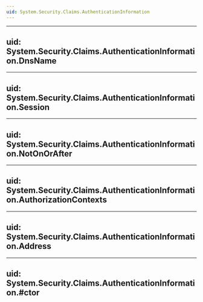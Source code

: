 ```yaml
---
uid: System.Security.Claims.AuthenticationInformation
---
```


---
uid: System.Security.Claims.AuthenticationInformation.DnsName
---

---
uid: System.Security.Claims.AuthenticationInformation.Session
---

---
uid: System.Security.Claims.AuthenticationInformation.NotOnOrAfter
---

---
uid: System.Security.Claims.AuthenticationInformation.AuthorizationContexts
---

---
uid: System.Security.Claims.AuthenticationInformation.Address
---

---
uid: System.Security.Claims.AuthenticationInformation.#ctor
---
